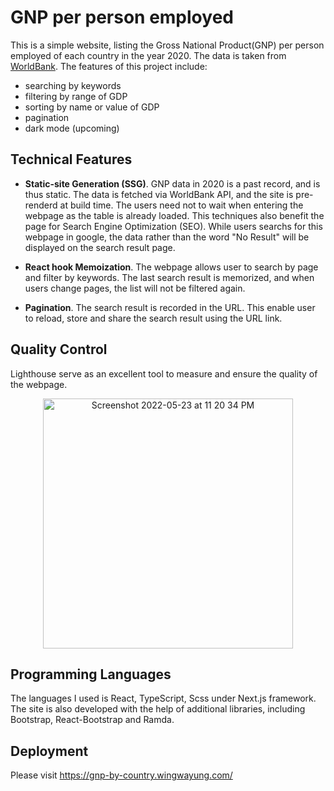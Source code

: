 # GNP per person employed
This is a simple website, listing the Gross National Product(GNP) per person employed of each country in the year 2020. The data is taken from [WorldBank](https://data.worldbank.org/indicator/SL.GDP.PCAP.EM.KD?end=2020&view=map). The features of this project include:
  - searching by keywords
  - filtering by range of GDP
  - sorting by name or value of GDP
  - pagination
  - dark mode (upcoming)

## Technical Features
  - **Static-site Generation (SSG)**. GNP data in 2020 is a past record, and is thus static. The data is fetched via WorldBank API, and the site is pre-renderd at build time. The users need not to wait when entering the webpage as the table is already loaded. This techniques also benefit the page for Search Engine Optimization (SEO). While users searchs for this webpage in google, the data rather than the word "No Result" will be displayed on the search result page.

  - **React hook Memoization**. The webpage allows user to search by page and filter by keywords. The last search result is memorized, and when users change pages, the list will not be filtered again.

  - **Pagination**. The search result is recorded in the URL. This enable user to reload, store and share the search result using the URL link.

## Quality Control
Lighthouse serve as an excellent tool to measure and ensure the quality of the webpage. 
<br />
<p align="center"><img width="400" alt="Screenshot 2022-05-23 at 11 20 34 PM" src="https://user-images.githubusercontent.com/82010421/169856518-250b3003-f55d-4579-8a2c-547fdb7d1708.png"></p>


## Programming Languages
The languages I used is React, TypeScript, Scss under Next.js framework. The site is also developed with the help of additional libraries, including Bootstrap, React-Bootstrap and Ramda.

## Deployment
Please visit https://gnp-by-country.wingwayung.com/
